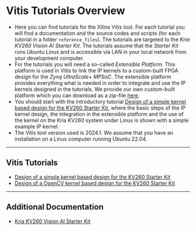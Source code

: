 # Vitis Tutorials Overview

* Here you can find tutorials for the Xilinx Vitis tool. For each tutorial you will find a documentation and the source codes and scripts (for each tutorial in a folder `reference_files`). The tutorials are targeted to the _Kria KV260 Vision AI Starter Kit_. The tutorials assume that the _Starter Kit_ runs Ubuntu Linux and is accessible via LAN in your local network from your development computer.
* For the tutorials you will need a so-called _Extensible Platform_. This platform is used in Vitis to link the IP kernels to a custom-built FPGA design for the _Zynq UltraScale+ MPSoC_. The extensible platform provides everything what is needed in order to integrate and use the IP kernels designed in the tutorials. We provide our own custom-built platform which you can download as a zip-file [here](../vitis/resources/extensible_platform/). 
* You should start with the introductory tutorial [Design of a simple kernel based design for the KV260 Starter Kit](kernel_based_design/vitis_kernel_based_design.md), where the basic steps of the IP kernel design, the integration in the extensible platform and the use of the kernel on the Kria KV260 system under Linux is shown with a simple example IP kernel. 
* The Vitis tool version used is 2024.1. We assume that you have an installation on a Linux computer running Ubuntu 22.04.

---
## Vitis Tutorials
* [Design of a simple kernel based design for the KV260 Starter Kit](kernel_based_design/vitis_kernel_based_design.md)
* [Design of a OpenCV kernel based design for the KV260 Starter Kit](opencv_kernel/vitis_opencv_design.md)

---
## Additional Documentation
* [Kria KV260 Vision AI Starter Kit](https://www.amd.com/en/products/system-on-modules/kria/k26/kv260-vision-starter-kit.html)

